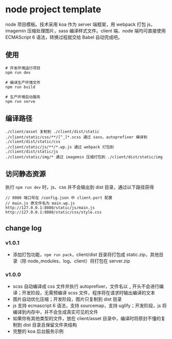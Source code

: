 # node project template

node 项目模板。技术采用 koa 作为 server 端框架，用 webpack 打包 js，imagemin 压缩处理图片，sass 编译样式文件。client 端、node 端均可直接使用 ECMAScript 6 语法，转换过程就交给 Babel 自动完成吧。

## 使用
```
# 开发环境运行项目
npm run dev

# 编译生产环境文件
npm run build

# 生产环境启动服务
npm run serve
```

## 编译路径
```
./client/asset 复制到 ./client/dist/static
./client/static/css/**/[^_]*.scss 通过 sass、autoprefixer 编译到 ./client/dist/static/css
./client/static/js/**/*.wp.js 通过 webpack 打包到 ./client/dist/static/js
./client/static/img/* 通过 imagemin 压缩打包到 ./client/dist/static/img
```

## 访问静态资源

执行 `npm run dev` 时，js、css 并不会输出到 dist 目录，通过以下路径获得
```
// 8080 端口号在 /config.json 中 client.port 配置
// main.js 原文件名为 main.wp.js
http://127.0.0.1:8080/static/js/main.js
http://127.0.0.1:8080/static/css/style.css
```

## change log

### v1.0.1

- 添加打包功能，`npm run pack`，client/dist 目录将打包成 static.zip，其他目录（除 node_modules、log、client）将打包在 server.zip

### v1.0.0

- scss 自动编译成 css 文件并执行 autoprefixer，文件名以 _ 开头不会进行编译；开发阶段，无需预编译 scss 文件，程序将在请求时输出编译的文本
- 图片自动优化压缩；开发阶段，图片只复制到 dist 目录
- js 支持 ecmascript 6 语法，支持 sourcemap，支持 uglify；开发阶段，js 将编译到内存中，并不会生成真实可见的文件
- 如果你有其他类型的文件，放在 client/asset 目录中，编译时将原封不懂的复制到 dist 目录且保留文件夹结构
- 完整的 koa 后台服务示例
